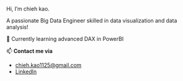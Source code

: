Hi, I’m chieh kao.

A passionate Big Data Engineer skilled in data visualization and data analysis! 

🌱 Currently learning advanced DAX in PowerBI

📫 **Contact me via**
- chieh.kao1125@gmail.com
- [LinkedIn](https://www.linkedin.com/in/chieh-kao-777360310)

<!---
chieh-kao-1125/chieh-kao-1125 is a ✨ special ✨ repository because its `README.md` (this file) appears on your GitHub profile.
You can click the Preview link to take a look at your changes.
--->
